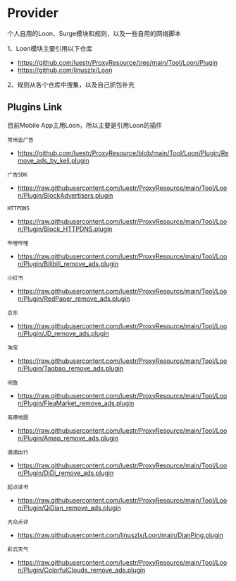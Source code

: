 # Provider
个人自用的Loon、Surge模块和规则，以及一些自用的网络脚本

1、Loon模块主要引用以下仓库

- https://github.com/luestr/ProxyResource/tree/main/Tool/Loon/Plugin
- https://github.com/linuszlx/Loon

2、规则从各个仓库中搜集，以及自己抓包补充

## Plugins Link
目前Mobile App主用Loon，所以主要是引用Loon的插件

`常用去广告`
- https://github.com/luestr/ProxyResource/blob/main/Tool/Loon/Plugin/Remove_ads_by_keli.plugin

`广告SDK`
- https://raw.githubusercontent.com/luestr/ProxyResource/main/Tool/Loon/Plugin/BlockAdvertisers.plugin

`HTTPDNS`
- https://raw.githubusercontent.com/luestr/ProxyResource/main/Tool/Loon/Plugin/Block_HTTPDNS.plugin

`哔哩哔哩`
- https://raw.githubusercontent.com/luestr/ProxyResource/main/Tool/Loon/Plugin/Bilibili_remove_ads.plugin

`小红书`
- https://raw.githubusercontent.com/luestr/ProxyResource/main/Tool/Loon/Plugin/RedPaper_remove_ads.plugin

`京东`
- https://raw.githubusercontent.com/luestr/ProxyResource/main/Tool/Loon/Plugin/JD_remove_ads.plugin

`淘宝`
- https://raw.githubusercontent.com/luestr/ProxyResource/main/Tool/Loon/Plugin/Taobao_remove_ads.plugin

`闲鱼`
- https://raw.githubusercontent.com/luestr/ProxyResource/main/Tool/Loon/Plugin/FleaMarket_remove_ads.plugin

`高德地图`
- https://raw.githubusercontent.com/luestr/ProxyResource/main/Tool/Loon/Plugin/Amap_remove_ads.plugin

`滴滴出行`
- https://raw.githubusercontent.com/luestr/ProxyResource/main/Tool/Loon/Plugin/DiDi_remove_ads.plugin

`起点读书`
- https://raw.githubusercontent.com/luestr/ProxyResource/main/Tool/Loon/Plugin/QiDian_remove_ads.plugin

`大众点评`
- https://raw.githubusercontent.com/linuszlx/Loon/main/DianPing.plugin

`彩云天气`
- https://raw.githubusercontent.com/luestr/ProxyResource/main/Tool/Loon/Plugin/ColorfulClouds_remove_ads.plugin
